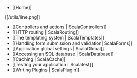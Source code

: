 - [[Home]]

[[/utils/line.png]]

- [[Controllers and actions | ScalaControllers]]
- [[HTTP routing | ScalaRouting]]
- [[The templating system | ScalaTemplates]]
- [[Handling form submission and validation| ScalaForms]]
- [[Application global settings | ScalaGlobal]]
- [[Accessing an SQL database | ScalaDatabase]]
- [[Caching | ScalaCache]]
- [[Testing your application | Scalatest]] 
- [[Writing Plugins | ScalaPlugin]]